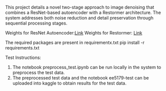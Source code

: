This project details a novel two-stage approach to image denoising that combines a ResNet-based autoencoder with a Restormer architecture. The system addresses both noise reduction and detail preservation through sequential processing stages.

Weights for ResNet Autoencoder:[Link](https://drive.google.com/file/d/1Tl9l_TPK0kS-Dmlxy5nMG-oambSR2--y/view?usp=drive_link)
Weights for Restormer: [Link](https://drive.google.com/file/d/1ZURmMIBmZ2Uj-QZx2sStDAQ1E4x_jAUR/view?usp=drive_link)

The required packages are present in requirementx.txt
pip install -r requirements.txt


Test Instructions:
1. The notebook preprocess_test.ipynb can be run locally in the system to preprocess the test data.
2. The preprocessed test data and the notebook ee5179-test can be uploaded into kaggle to obtain results for the test data.
   
